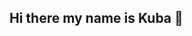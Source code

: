 ## Hi there my name is Kuba 👋

<!--
**jakub728/jakub728** is a ✨ _special_ ✨ repository because its `README.md` (this file) appears on your GitHub profile.

Here are some ideas to get you started:

- 🔭 I’m currently working nothing because i am learning
- 🌱 I’m currently learning how tp use Git Hub and Terminal
- 👯 I’m looking to collaborate on different projects
- 🤔 I’m looking for help with: actully nothing :)
- 💬 Ask me about: whatever you want
- 📫 How to reach me: email: sulisz.jakub@gmail.com
- 😄 Pronouns: he/him
- ⚡ Fun fact: actually my name is Jakub, but short version is Kuba. Like Alexander and Alex
-->
